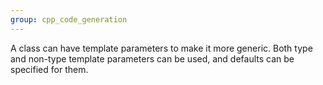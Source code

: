 ```yaml
---
group: cpp_code_generation
---
```

A class can have template parameters to make it more generic. Both type and non-type template parameters can be used, and defaults can be specified for them.